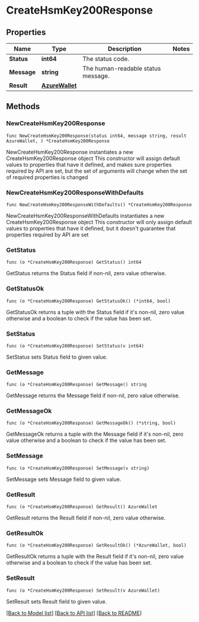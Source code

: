 # CreateHsmKey200Response

## Properties

Name | Type | Description | Notes
------------ | ------------- | ------------- | -------------
**Status** | **int64** | The status code. | 
**Message** | **string** | The human-readable status message. | 
**Result** | [**AzureWallet**](AzureWallet.md) |  | 

## Methods

### NewCreateHsmKey200Response

`func NewCreateHsmKey200Response(status int64, message string, result AzureWallet, ) *CreateHsmKey200Response`

NewCreateHsmKey200Response instantiates a new CreateHsmKey200Response object
This constructor will assign default values to properties that have it defined,
and makes sure properties required by API are set, but the set of arguments
will change when the set of required properties is changed

### NewCreateHsmKey200ResponseWithDefaults

`func NewCreateHsmKey200ResponseWithDefaults() *CreateHsmKey200Response`

NewCreateHsmKey200ResponseWithDefaults instantiates a new CreateHsmKey200Response object
This constructor will only assign default values to properties that have it defined,
but it doesn't guarantee that properties required by API are set

### GetStatus

`func (o *CreateHsmKey200Response) GetStatus() int64`

GetStatus returns the Status field if non-nil, zero value otherwise.

### GetStatusOk

`func (o *CreateHsmKey200Response) GetStatusOk() (*int64, bool)`

GetStatusOk returns a tuple with the Status field if it's non-nil, zero value otherwise
and a boolean to check if the value has been set.

### SetStatus

`func (o *CreateHsmKey200Response) SetStatus(v int64)`

SetStatus sets Status field to given value.


### GetMessage

`func (o *CreateHsmKey200Response) GetMessage() string`

GetMessage returns the Message field if non-nil, zero value otherwise.

### GetMessageOk

`func (o *CreateHsmKey200Response) GetMessageOk() (*string, bool)`

GetMessageOk returns a tuple with the Message field if it's non-nil, zero value otherwise
and a boolean to check if the value has been set.

### SetMessage

`func (o *CreateHsmKey200Response) SetMessage(v string)`

SetMessage sets Message field to given value.


### GetResult

`func (o *CreateHsmKey200Response) GetResult() AzureWallet`

GetResult returns the Result field if non-nil, zero value otherwise.

### GetResultOk

`func (o *CreateHsmKey200Response) GetResultOk() (*AzureWallet, bool)`

GetResultOk returns a tuple with the Result field if it's non-nil, zero value otherwise
and a boolean to check if the value has been set.

### SetResult

`func (o *CreateHsmKey200Response) SetResult(v AzureWallet)`

SetResult sets Result field to given value.



[[Back to Model list]](../README.md#documentation-for-models) [[Back to API list]](../README.md#documentation-for-api-endpoints) [[Back to README]](../README.md)


